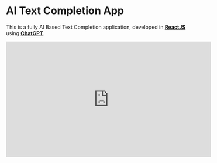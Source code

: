 # AI Text Completion App

This is a fully AI Based Text Completion application, developed in [**ReactJS**](https://react.dev/) using [**ChatGPT**](https://chat.openai.com/).

<iframe width="560" height="315" src="https://www.youtube.com/embed/MkTzc3KuB8g" title="YouTube video player" frameborder="0" allow="accelerometer; autoplay; clipboard-write; encrypted-media; gyroscope; picture-in-picture; web-share" allowfullscreen></iframe>
